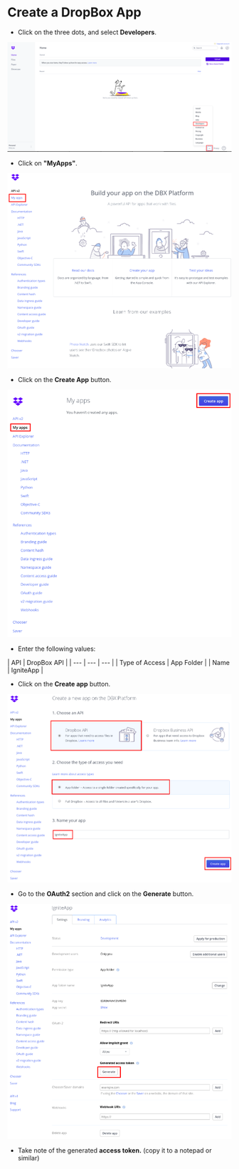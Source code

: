 # Create a DropBox App

* Click on the three dots, and select **Developers**.

![](../.gitbook/assets/image%20%2836%29.png)

* Click on **"MyApps"**.

![](../.gitbook/assets/image%20%2833%29.png)

* Click on the **Create App** button.

![](../.gitbook/assets/image%20%28114%29.png)

* Enter the following values:

| API | DropBox API |
| --- | --- | --- |
| Type of Access | App Folder |
| Name | IgniteApp |

* Click on the **Create app** button.



![](../.gitbook/assets/image%20%2848%29.png)

* Go to the **OAuth2** section and click on the **Generate** button.

![](../.gitbook/assets/image%20%2840%29.png)

* Take note of the generated **access token.** \(copy it to a notepad or similar\)

